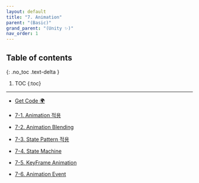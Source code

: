 ```yaml
---
layout: default
title: "7. Animation"
parent: "(Basic)"
grand_parent: "(Unity ✨)"
nav_order: 1
---
```


## Table of contents
{: .no_toc .text-delta }

1. TOC
{:toc}

---

* [Get Code 🌍]()

* [7-1. Animation 적용]()
* [7-2. Animation Blending]()
* [7-3. State Pattern 적용]()
* [7-4. State Machine]()
* [7-5. KeyFrame Animation]()
* [7-6. Animation Event]()